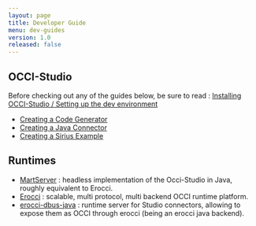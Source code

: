 ```yaml
---
layout: page
title: Developer Guide
menu: dev-guides
version: 1.0
released: false
---
```


## OCCI-Studio

Before checking out any of the guides below, be sure to read : [Installing OCCI-Studio / Setting up the dev environment](studio-setting-up-the-environment.html)

* [Creating a Code Generator](studio-creating-a-code-generator.html)
* [Creating a Java Connector](studio-creating-a-java-connector.html)
* [Creating a Sirius Example](studio-creating-a-sirius-example.html)

## Runtimes

* [MartServer](https://github.com/occiware/MartServer) : headless implementation of the Occi-Studio in Java, roughly equivalent to Erocci.
* [Erocci](http://erocci.ow2.org) : scalable, multi protocol, multi backend OCCI runtime platform.
* [erocci-dbus-java](http://github.com/occiware/erocci-dbus-java) : runtime server for Studio connectors, allowing to expose them as OCCI through erocci (being an erocci java backend).
